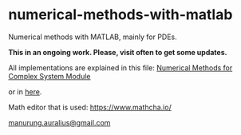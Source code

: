 # numerical-methods-with-matlab
Numerical methods with MATLAB, mainly for PDEs.

__This in an ongoing work. Please, visit often to get some updates.__

All implementations are explained in this file:
[Numerical Methods for Complex System Module](https://github.com/auralius/numerical-methods-with-matlab/blob/main/numerical_methods_for_complex_systems.pdf)

or in [here](https://auralius.github.io/numerical-methods-with-matlab).


Math editor that is used: https://www.mathcha.io/


manurung.auralius@gmail.com

